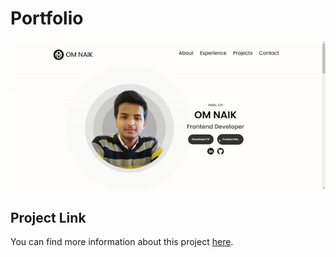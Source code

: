 # Portfolio

![Screenshot](assets/gif.gif)

## Project Link
You can find more information about this project [here](https://om-naik.netlify.app/).
